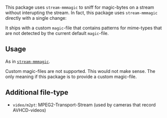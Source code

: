 
This package uses `stream-mmmagic` to sniff for magic-bytes on a stream without interupting the
stream. In fact, this package uses `stream-mmmagic` directly with a single change:

It ships with a custom `magic`-file that contains patterns for mime-types that are not detected
by the current default `magic`-file.

## Usage

As in [`stream-mmmagic`](https://www.npmjs.com/package/stream-mmmagic).

Custom magic-files are not supported. This would not make sense. The only meaning if this package
is to provide a custom magic-file.

## Additional file-type

* `video/m2pt`: MPEG2-Transport-Stream (used by cameras that record AVHCD-videos)


